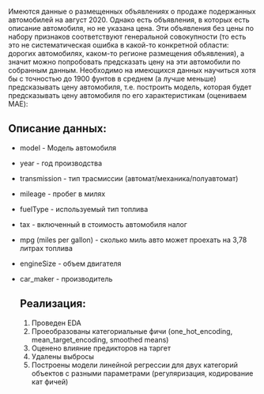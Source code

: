 Имеются данные о размещенных объявлениях о продаже подержанных автомобилей на август 2020. 
Однако есть объявления, в которых есть описание автомобиля, но не указана цена. Эти объявления без цены по набору признаков соответствуют генеральной совокупности (то есть это не систематическая ошибка в какой-то конкретной области: дорогих автомобилях, каком-то регионе размещения объявления), а значит можно попробовать предсказать цену на эти автомобили по собранным данным. Необходимо на имеющихся данных научиться хотя бы с точностью до 1900 фунтов в среднем (а лучше меньше) предсказывать цену автомобиля, т.е. построить модель, которая будет предсказывать цену автомобиля по его характеристикам (оцениваем MAE):

## Описание данных: ## 
- model - Модель автомобиля
- year - год производства
- transmission - тип трасмиссии (автомат/механика/полуавтомат)
- mileage - пробег в милях
- fuelType - используемый тип топлива
- tax - включенный в стоимость автомобиля налог
- mpg (miles per gallon) - сколько миль авто может проехать на 3,78 литрах топлива
- engineSize - объем двигателя
- car_maker - производитель

  ## Реализация: ##
  1. Проведен EDA
  2. Проеобразованы категориальные фичи (one_hot_encoding, mean_target_encoding, smoothed means)
  3. Оценено влияние предикторов на таргет
  4. Удалены выбросы
  5. Построены модели линейной регрессии для двух категорий объектов с разными параметрами (регуляризация, кодирование кат фичей)  
